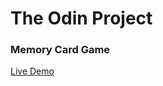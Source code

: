 # The Odin Project
### Memory Card Game

[Live Demo](http://takeshimakai.github.io/memory-card-game)